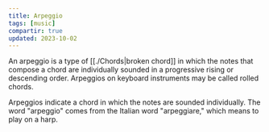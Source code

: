 ```yaml
---
title: Arpeggio
tags: [music]
compartir: true
updated: 2023-10-02
---
```

An arpeggio is a type of [[./Chords|broken chord]] in which the notes that compose a chord are individually sounded in a progressive rising or descending order. Arpeggios on keyboard instruments may be called rolled chords.

Arpeggios indicate a chord in which the notes are sounded individually. The word "arpeggio" comes from the Italian word "arpeggiare," which means to play on a harp.
